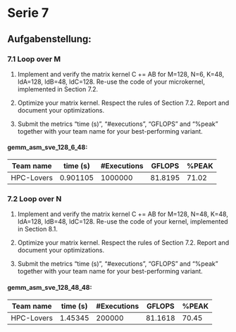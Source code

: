 # Serie 7
## Aufgabenstellung:

### 7.1 Loop over M


1. Implement and verify the matrix kernel C += AB for M=128, N=6, K=48, ldA=128, ldB=48, ldC=128. Re-use the code of your microkernel, implemented in Section 7.2.  

2. Optimize your matrix kernel. Respect the rules of Section 7.2. Report and document your optimizations.  

3. Submit the metrics “time (s)”, “#executions”, “GFLOPS” and “%peak” together with your team name for your best-performing variant.  
   
#### gemm_asm_sve_128_6_48:

| Team name   | time (s)  | #Executions   | GFLOPS  | %PEAK |   
| ----------- | --------- | ------------  | ------- | ----- |    
| HPC-Lovers  | 0.901105  | 1000000       | 81.8195 | 71.02 | 



### 7.2 Loop over N

1. Implement and verify the matrix kernel C += AB for M=128, N=48, K=48, ldA=128, ldB=48, ldC=128. Re-use the code of your kernel, implemented in Section 8.1.

2. Optimize your matrix kernel. Respect the rules of Section 7.2. Report and document your optimizations.

3. Submit the metrics “time (s)”, “#executions”, “GFLOPS” and “%peak” together with your team name for your best-performing variant.

#### gemm_asm_sve_128_48_48:

| Team name   | time (s)  | #Executions   | GFLOPS  | %PEAK |   
| ----------- | --------- | ------------  | ------- | ----- |    
| HPC-Lovers  | 1.45345   | 200000        | 81.1618 | 70.45 | 
